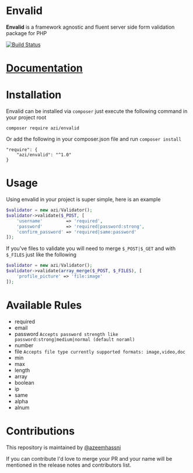 # Envalid
**Envalid** is a framework agnostic and fluent server side form validation package for PHP

[![Build Status](https://travis-ci.org/azeemhassni/envalid.svg?branch=master)](https://travis-ci.org/azeemhassni/envalid)

# [Documentation](https://envalid.azeemhassni.com/docs.html)

# Installation
Envalid can be installed via `composer` just execute the following command
in your project root

```composer require azi/envalid```

Or add the following in your composer.json file and run `composer install`

```
"require": {
    "azi/envalid": "^1.0"
}
```

# Usage
Using envalid in your project is super simple, here is an example
```php
$validator = new azi/Validator();
$validator->validate($_POST, [
    'username'         => 'required',
    'password'         => 'required|password:strong',
    'confirm_password' => 'required|same:password'
]);
```
If you've files to validate you will need to merge `$_POST|$_GET` and with `$_FILES` just like the following
```php
$validator = new azi/Validator();
$validator->validate(array_merge($_POST, $_FILES), [
    'profile_picture' => 'file:image'
]);
```

# Available Rules
- required
- email 
- password `Accepts password strength like password:strong|medium|normal (default noraml)` 
- number
- file `Accepts file type currently supported formats: image,video,doc`
- min
- max
- length
- array
- boolean
- ip
- same
- alpha
- alnum

# Contributions
This repository is maintained by 
[@azeemhassni](https://github.com/azeemhassni)
 
 If you can contribute I'd love to merge your PR and your name will be mentioned 
 in the release notes and contributors list.
 
